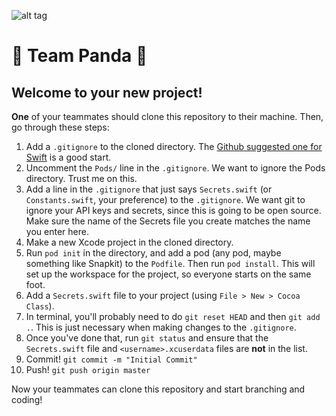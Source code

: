 ![alt tag](https://cloud.githubusercontent.com/assets/17285859/17948467/f9acd6c6-6a1e-11e6-809e-8658b2c860cb.png)



# 🐼 Team Panda 🐼


## Welcome to your new project!

**One** of your teammates should clone this repository to their machine. Then, go through these steps:

1. Add a `.gitignore` to the cloned directory. The [Github suggested one for Swift](https://github.com/github/gitignore/blob/master/Swift.gitignore) is a good start.
2. Uncomment the `Pods/` line in the `.gitignore`. We want to ignore the Pods directory. Trust me on this.
3. Add a line in the `.gitignore` that just says `Secrets.swift` (or `Constants.swift`, your preference) to the `.gitignore`. We want git to ignore your API keys and secrets, since this is going to be open source. Make sure the name of the Secrets file you create matches the name you enter here.
4. Make a new Xcode project in the cloned directory.
5. Run `pod init` in the directory, and add a pod (any pod, maybe something like Snapkit) to the `Podfile`. Then run `pod install`. This will set up the workspace for the project, so everyone starts on the same foot.
6. Add a `Secrets.swift` file to your project (using `File > New > Cocoa Class`).
7. In terminal, you'll probably need to do `git reset HEAD` and then `git add .`. This is just necessary when making changes to the `.gitignore`.
8. Once you've done that, run `git status` and ensure that the `Secrets.swift` file and `<username>.xcuserdata` files are **not** in the list.
9. Commit! `git commit -m "Initial Commit"`
10. Push! `git push origin master`

Now your teammates can clone this repository and start branching and coding!
